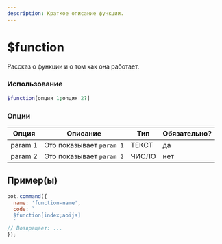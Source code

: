 ```yaml
---
description: Краткое описание функции.
---
```


# $function 

Рассказ о функции и о том как онa работает.

### Использование
 
```php
$function[опция 1;опция 2?]
```

### Опции


| Опция | Описание | Тип | Обязательно? |
|--------|-------------|------|----------|
| param 1 | Это показывает `param 1` | ТЕКСТ | да |
| param 2 | Это показывает `param 2` | ЧИСЛО | нет |


## Пример(ы)

```javascript
bot.command({
  name: 'function-name',
  code: `
  $function[index;aoijs]
  `
// Возвращает: ...
});
```
